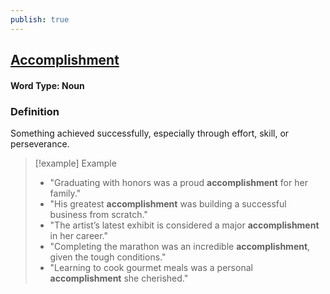 ```yaml
---
publish: true
---
```

## [Accomplishment](https://dictionary.cambridge.org/dictionary/english/accomplishment)
#### Word Type: Noun
### Definition
Something achieved successfully, especially through effort, skill, or perseverance.

> [!example] Example
> 
> - "Graduating with honors was a proud **accomplishment** for her family."
> - "His greatest **accomplishment** was building a successful business from scratch."
> - "The artist’s latest exhibit is considered a major **accomplishment** in her career."
> - "Completing the marathon was an incredible **accomplishment**, given the tough conditions."
> - "Learning to cook gourmet meals was a personal **accomplishment** she cherished."
